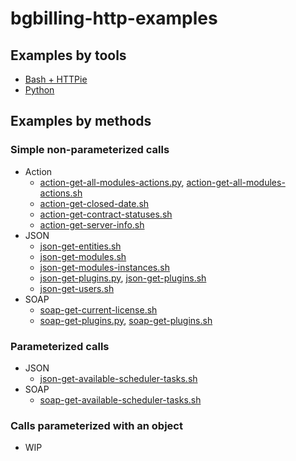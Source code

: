 # bgbilling-http-examples

## Examples by tools

- [Bash + HTTPie](examples/httpie)
- [Python](examples/python)

## Examples by methods

### Simple non-parameterized calls

- Action
    - [action-get-all-modules-actions.py](examples/python/action-get-all-modules-actions.py), [action-get-all-modules-actions.sh](examples/httpie/action-get-all-modules-actions.sh)
    - [action-get-closed-date.sh](examples/httpie/action-get-closed-date.sh)
    - [action-get-contract-statuses.sh](examples/httpie/action-get-contract-statuses.sh)
    - [action-get-server-info.sh](examples/httpie/action-get-server-info.sh)
- JSON
    - [json-get-entities.sh](examples/httpie/json-get-entities.sh)
    - [json-get-modules.sh](examples/httpie/json-get-modules.sh)
    - [json-get-modules-instances.sh](examples/httpie/json-get-modules-instances.sh)
    - [json-get-plugins.py](examples/python/json-get-plugins.py), [json-get-plugins.sh](examples/httpie/json-get-plugins.sh)
    - [json-get-users.sh](examples/httpie/json-get-users.sh)
- SOAP
    - [soap-get-current-license.sh](examples/httpie/soap-get-current-license.sh)
    - [soap-get-plugins.py](examples/python/soap-get-plugins.py), [soap-get-plugins.sh](examples/httpie/soap-get-plugins.sh)

### Parameterized calls

- JSON
    - [json-get-available-scheduler-tasks.sh](examples/httpie/json-get-available-scheduler-tasks.sh)
- SOAP
    - [soap-get-available-scheduler-tasks.sh](examples/httpie/soap-get-available-scheduler-tasks.sh)

### Calls parameterized with an object

- WIP
